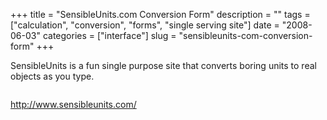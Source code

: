 +++
title = "SensibleUnits.com Conversion Form"
description = ""
tags = ["calculation", "conversion", "forms", "single serving site"]
date = "2008-06-03"
categories = ["interface"]
slug = "sensibleunits-com-conversion-form"
+++


<p>SensibleUnits is a fun single purpose site that converts boring units to real objects as you type.</p>
<div id="screens-full" class="clear"><div class="fullimg clear"><a href="//media.konigi.com/interface/sensibleunits-conversion-calculator-1.png" class="group" rel="group" title="1. "><img src="//media.konigi.com/interface/sensibleunits-conversion-calculator-1.png" alt="" class="img-responsive"></a></div></div><div id="screens-full" class="clear"><div class="fullimg clear"><a href="//media.konigi.com/interface/sensibleunits-conversion-calculator-2.png" class="group" rel="group" title="2. "><img src="//media.konigi.com/interface/sensibleunits-conversion-calculator-2.png" alt="" class="img-responsive"></a></div></div><div id="screens-full" class="clear"><div class="fullimg clear"><a href="//media.konigi.com/interface/sensibleunits-conversion-calculator-3.png" class="group" rel="group" title="3. "><img src="//media.konigi.com/interface/sensibleunits-conversion-calculator-3.png" alt="" class="img-responsive"></a></div></div><div id="screens-full" class="clear"><div class="fullimg clear"><a href="//media.konigi.com/interface/sensibleunits-conversion-calculator-4.png" class="group" rel="group" title="4. "><img src="//media.konigi.com/interface/sensibleunits-conversion-calculator-4.png" alt="" class="img-responsive"></a></div></div>        
<p><a href="http://www.sensibleunits.com/">http://www.sensibleunits.com/</a></p>

